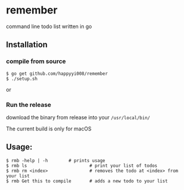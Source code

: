 # remember
command line todo list written in go

## Installation
### compile from source
```
$ go get github.com/happyyi008/remember
$ ./setup.sh
```

or

### Run the release

download the binary from release into your `/usr/local/bin/`

The current build is only for macOS

## Usage:
```
$ rmb -help | -h		# prints usage
$ rmb ls                        # print your list of todos
$ rmb rm <index>                # removes the todo at <index> from your list
$ rmb Get this to compile       # adds a new todo to your list
```
